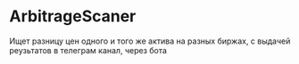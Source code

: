# ArbitrageScaner
Ищет разницу цен одного и того же актива на разных биржах, с выдачей реузьтатов в телеграм канал, через бота
